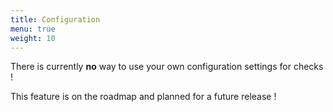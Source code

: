```yaml
---
title: Configuration
menu: true
weight: 10
---
```


There is currently **no** way to use your own configuration settings for checks !

This feature is on the roadmap and planned for a future release !

